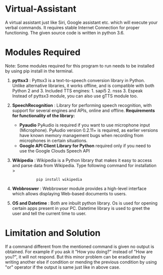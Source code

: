 # Virtual-Assistant
A virtual assistant just like Siri, Google assistant etc. which will execute your verbal commands. It requires stable Internet Connection for proper functioning. The given source code is written in python 3.6.

# Modules Required
Note: Some modules required for this program to run needs to be installed by using pip install <module name> in the terminal.
  
  1. **pyttsx3** : Pyttsx3 is a text-to-speech conversion library in Python. Unlike alternative libraries, it works offline, and is compatible with both Python 2 and 3.
              Included TTS engines:
                   1.  sapi5
                   2.  nsss
                   3.  Espeak
Instead of pyttsx3 module, you can also use gTTS module too.
  
  2. **SpeechRecognition** : Library for performing speech recognition, with support for several engines and APIs, online and offline.
     **Requirements for functionality of the library:**
      - **Pyaudio** PyAudio is required if you want to use microphone input (Microphone). PyAudio version 0.2.11+ is required, as earlier   versions have known memory management bugs when recording from microphones in certain situations.
      - **Google API Client Library for Python** required only if you need to use the Google Clouds Speech API      
      
  3. **Wikipedia** : Wikipedia is a Python library that makes it easy to access and parse data from Wikipedia. Type following command for installation          > 
  
                    pip install wikipedia
          
 4. **Webbroswer** : Webbrowser module provides a high-level interface which allows displaying Web-based documents to users.
  
 5. **OS and Datetime** : Both are inbuilt python library. Os is used for opening certain apps present in your PC. Datetime library is used to greet the user and tell the current time to user.
  
# Limitation and Solution

If a command different from the mentioned command is given no output is obtained. For example if you ask it "How you doing?" instead of "How are you?", it will not respond. But this minor problem can be eradicated by writing another else if condition or mending the previous condition by using "or" operator if the output is same just like in above case. 


